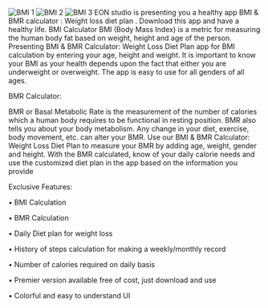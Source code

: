 ![BMI 1](https://user-images.githubusercontent.com/92082198/138643500-84862aad-d15c-4b1a-9491-e79cf74a8f8a.jpg)
![BMI 2](https://user-images.githubusercontent.com/92082198/138643509-c1115736-a476-4749-8e9c-334c6d76dbe4.jpg)
![BMI 3](https://user-images.githubusercontent.com/92082198/138643534-e2bb741b-8a4c-4f7d-939a-1dfd70d24461.jpg)
EON studio is presenting you a healthy app BMI & BMR calculator : Weight loss diet plan . 
Download this app and have a healthy life.
BMI Calculator
BMI (Body Mass Index) is a metric for measuring the human body fat based on weight, height and age of the person. 
Presenting BMI & BMR Calculator: Weight Loss Diet Plan app for BMI calculation by entering your age, height and weight. 
It is important to know your BMI as your health depends upon the fact that either you are underweight or overweight. 
The app is easy to use for all genders of all ages.


BMR Calculator:

BMR or Basal Metabolic Rate is the measurement of the number of calories which a human body requires to be functional in resting position. 
BMR also tells you about your body metabolism. Any change in your diet, exercise, body movement, etc. can alter your BMR. 
Use our BMI & BMR Calculator: Weight Loss Diet Plan to measure your BMR by adding age, weight, gender and height. With the BMR calculated, 
know of your daily calorie needs and use the customized diet plan in the app based on the information you provide

Exclusive Features:

• BMI Calculation

• BMR Calculation

• Daily Diet plan for weight loss

• History of steps calculation for making a weekly/monthly record

• Number of calories required on daily basis

• Premier version available free of cost, just download and use

• Colorful and easy to understand UI
